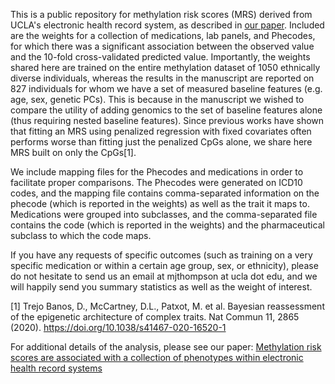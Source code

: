 This is a public repository for methylation risk scores (MRS) derived from UCLA's electronic health record system, as described in [our paper](https://www.medrxiv.org/content/10.1101/2022.02.07.22270047v1). Included are the weights for a collection of medications, lab panels, and Phecodes, for which there was a significant association between the observed value and the 10-fold cross-validated predicted value. Importantly, the weights shared here are trained on the entire methylation dataset of 1050 ethnically diverse individuals, whereas the results in the manuscript are reported on 827 individuals for whom we have a set of measured baseline features (e.g. age, sex, genetic PCs). This is because in the manuscript we wished to compare the utility of adding genomics to the set of baseline features alone (thus requiring nested baseline features). Since previous works have shown that fitting an MRS using penalized regression with fixed covariates often performs worse than fitting just the penalized CpGs alone, we share here MRS built on only the CpGs[1]. 

We include mapping files for the Phecodes and medications in order to facilitate proper comparisons. The Phecodes were generated on ICD10 codes, and the mapping file contains comma-separated information on the phecode (which is reported in the weights) as well as the trait it maps to. Medications were grouped into subclasses, and the comma-separated file contains the code (which is reported in the weights) and the pharmaceutical subclass to which the code maps.

If you have any requests of specific outcomes (such as training on a very specific medication or within a certain age group, sex, or ethnicity), please do not hesitate to send us an email at mjthompson at ucla dot edu, and we will happily send you summary statistics as well as the weight of interest.

[1] Trejo Banos, D., McCartney, D.L., Patxot, M. et al. Bayesian reassessment of the epigenetic architecture of complex traits. Nat Commun 11, 2865 (2020). https://doi.org/10.1038/s41467-020-16520-1

For additional details of the analysis, please see our paper: [Methylation risk scores are associated with a collection of phenotypes within electronic health record systems](https://www.medrxiv.org/content/10.1101/2022.02.07.22270047v1)
